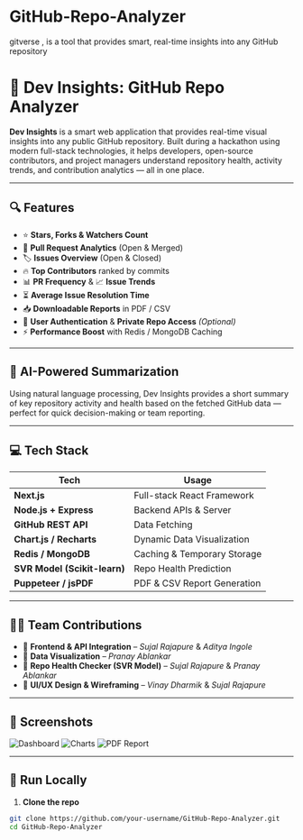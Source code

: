 # GitHub-Repo-Analyzer
gitverse , is a tool that provides smart, real-time insights into any GitHub repository
# 🚀 Dev Insights: GitHub Repo Analyzer

**Dev Insights** is a smart web application that provides real-time visual insights into any public GitHub repository. Built during a hackathon using modern full-stack technologies, it helps developers, open-source contributors, and project managers understand repository health, activity trends, and contribution analytics — all in one place.

---

## 🔍 Features

- ⭐ **Stars, Forks & Watchers Count**
- 🔄 **Pull Request Analytics** (Open & Merged)
- 🏷️ **Issues Overview** (Open & Closed)
- 🔥 **Top Contributors** ranked by commits
- 📊 **PR Frequency** & 📈 **Issue Trends**
- ⏳ **Average Issue Resolution Time**
- 📥 **Downloadable Reports** in PDF / CSV
- 🔐 **User Authentication** & **Private Repo Access** *(Optional)*
- ⚡ **Performance Boost** with Redis / MongoDB Caching

---

## 🧠 AI-Powered Summarization

Using natural language processing, Dev Insights provides a short summary of key repository activity and health based on the fetched GitHub data — perfect for quick decision-making or team reporting.

---

## 💻 Tech Stack

| Tech | Usage |
|------|-------|
| **Next.js** | Full-stack React Framework |
| **Node.js + Express** | Backend APIs & Server |
| **GitHub REST API** | Data Fetching |
| **Chart.js / Recharts** | Dynamic Data Visualization |
| **Redis / MongoDB** | Caching & Temporary Storage |
| **SVR Model (Scikit-learn)** | Repo Health Prediction |
| **Puppeteer / jsPDF** | PDF & CSV Report Generation |

---

## 🧑‍💻 Team Contributions

- 🔹 **Frontend & API Integration** – *Sujal Rajapure* & *Aditya Ingole*
- 🔹 **Data Visualization** – *Pranay Ablankar*
- 🔹 **Repo Health Checker (SVR Model)** – *Sujal Rajapure* & *Pranay Ablankar*
- 🔹 **UI/UX Design & Wireframing** – *Vinay Dharmik* & *Sujal Rajapure*

---

## 📸 Screenshots

![Dashboard](./screenshots/dashboard.png)
![Charts](./screenshots/charts.png)
![PDF Report](./screenshots/pdf-report.png)

---

## 🚀 Run Locally

1. **Clone the repo**
```bash
git clone https://github.com/your-username/GitHub-Repo-Analyzer.git
cd GitHub-Repo-Analyzer
